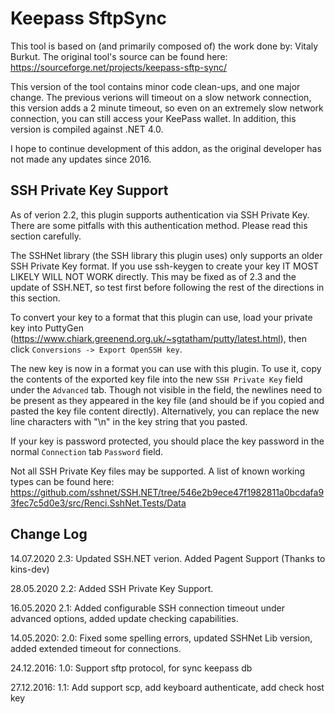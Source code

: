 Keepass SftpSync
================

This tool is based on (and primarily composed of) the work done by: Vitaly Burkut.
The original tool's source can be found here: https://sourceforge.net/projects/keepass-sftp-sync/

This version of the tool contains minor code clean-ups, and one major change.
The previous verions will timeout on a slow network connection, this version adds a 2 minute timeout, so even on an extremely slow network connection, you can still access your KeePass wallet.
In addition, this version is compiled against .NET 4.0.

I hope to continue development of this addon, as the original developer has not made any updates since 2016.

SSH Private Key Support
-----------------------

As of verion 2.2, this plugin supports authentication via SSH Private Key. There are some pitfalls with this authentication method. Please read this section carefully.

The SSHNet library (the SSH library this plugin uses) only supports an older SSH Private Key format.  If you use ssh-keygen to create your key IT MOST LIKELY WILL NOT WORK directly.
This may be fixed as of 2.3 and the update of SSH.NET, so test first before following the rest of the directions in this section.

To convert your key to a format that this plugin can use, load your private key into PuttyGen (https://www.chiark.greenend.org.uk/~sgtatham/putty/latest.html), then click `Conversions -> Export OpenSSH key`.

The new key is now in a format you can use with this plugin.  To use it, copy the contents of the exported key file into the new `SSH Private Key` field under the `Advanced` tab. Though not visible in the field, the newlines need to be present as they appeared in the key file (and should be if you copied and pasted the key file content directly).  Alternatively, you can replace the new line characters with "\n" in the key string that you pasted.  

If your key is password protected, you should place the key password in the normal `Connection` tab `Password` field.  

Not all SSH Private Key files may be supported.  A list of known working types can be found here: https://github.com/sshnet/SSH.NET/tree/546e2b9ece47f1982811a0bcdafa93fec7c5d0e3/src/Renci.SshNet.Tests/Data

Change Log
--------------
14.07.2020      2.3: Updated SSH.NET verion.  Added Pagent Support (Thanks to kins-dev)

28.05.2020	2.2: Added SSH Private Key Support.

16.05.2020	2.1: Added configurable SSH connection timeout under advanced options, added update checking capabilities.

14.05.2020:     2.0: Fixed some spelling errors, updated SSHNet Lib version, added extended timeout for connections.

24.12.2016:	1.0: Support sftp protocol, for sync keepass db

27.12.2016: 1.1: Add support scp, add keyboard authenticate, add check host key
